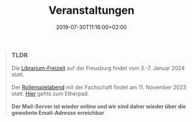 ﻿---
title: "Veranstaltungen"
date: 2019-07-30T11:16:00+02:00
draft: false
---
> ### TLDR
> Die [Librarium-Freizeit](https://rpg-librarium.de/events/2024-01-03-freizeit/) auf der Freusburg findet vom 3.-7. Januar 2024 statt. 
\
\
> Der [Rollenspielabend](https://rpg-librarium.de/events/2023-11-14-rollenspielabend-fsmpi/) mit der Fachschaft findet am 11. November 2023 statt. [Hier](https://etherpad.fachschaften.rwth-aachen.de/p/Rollenspielabend-Librarium-Fachschaft_2023-11-14) gehts zum Etherpad.
\
\
> **Der Mail-Server ist wieder online und wir sind daher wieder über die gewohnte Email-Adresse erreichbar**
<!----
> Die [SchwefeldrAachen Con](https://rpg-librarium.de/events/2023-09-02-schwefeldraachen-con/) 2023 findet am Wochenende vom 02.-03. September 2023 in den Räumen der [meffi.s](https://www.meffis.org/die-4-raumeinheiten/) in der Mefferdatistraße 14-18 statt! Mehr dazu in Kürze!<br><br>
> **UPDATE #1:** Inzwischen gibt es ein [Pad](https://etherpad.fachschaften.rwth-aachen.de/p/Schwefeldraachen-Con-2023), über welches Rollenspielrunden & Co. angekündigt werden können! Seid dabei und spielleitet auf der Schwefeldraachen-Con! <br><br>
> **UPDATE #2:** Die ersten Programmpunkte stehen fest! Schaut mal [hier](https://rpg-librarium.de/events/2023-09-02-schwefeldraachen-con/)! Weitere Updates folgen!
--->
